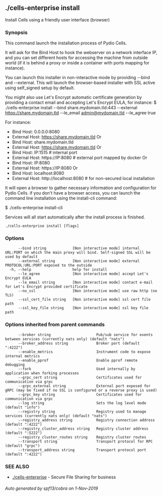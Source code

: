## ./cells-enterprise install

Install Cells using a friendly user interface (browser)

### Synopsis

This command launch the installation process of Pydio Cells.

 It will ask for the Bind Host to hook the webserver on a network interface IP, and you can set different hosts for accessing
 the machine from outside world (if it is behind a proxy or inside a container with ports mapping for instance).
 
 You can launch this installer in non-interactive mode by providing --bind and --external. This will launch the browser-based
 installer with SSL active using self_signed setup by default.
 
 You might also use Let's Encrypt automatic certificate generation by providing a contact email and accepting Let's Encrypt EULA, for instance:
 $ ./cells-enterprise install --bind share.mydomain.tld:443 --external https://share.mydomain.tld --le_email admin@mydomain.tld --le_agree true

 For instance:
 - Bind Host: 0.0.0.0:8080
 - External Host: https://share.mydomain.tld
 Or
 - Bind Host: share.mydomain.tld
 - External Host: https://share.mydomain.tld
 Or
 - Bind Host: IP:1515       # internal port
 - External Host: https://IP:8080   # external port mapped by docker
 Or
 - Bind Host: IP:8080
 - External Host: https://IP:8080
 Or
 - Bind Host: localhost:8080
 - External Host: http://localhost:8080  # for non-secured local installation

 It will open a browser to gather necessary information and configuration for Pydio Cells. if you don't have a browser access,
 you can launch the command line installation using the install-cli command:

 $ ./cells-enterprise install-cli

 Services will all start automatically after the install process is finished.
	 

```
./cells-enterprise install [flags]
```

### Options

```
      --bind string            [Non interactive mode] internal URL:PORT on which the main proxy will bind. Self-signed SSL will be used by default
      --external string        [Non interactive mode] external PROTOCOL:URL:PORT exposed to the outside
  -h, --help                   help for install
      --le_agree               [Non interactive mode] accept Let's Encrypt EULA
      --le_email string        [Non interactive mode] contact e-mail for Let's Encrypt provided certificate
      --no_ssl                 [Non interactive mode] use raw http (no TLS)
      --ssl_cert_file string   [Non interactive mode] ssl cert file path
      --ssl_key_file string    [Non interactive mode] ssl key file path
```

### Options inherited from parent commands

```
      --broker string                     Pub/sub service for events between services (currently nats only) (default "nats")
      --broker_address string             Broker port (default ":4222")
      --enable_metrics                    Instrument code to expose internal metrics
      --enable_pprof                      Enable pprof remote debugging
      --fork                              Used internally by application when forking processes
      --grpc_cert string                  Certificates used for communication via grpc
      --grpc_external string              External port exposed for gRPC (may be fixed if no SSL is configured or a reverse proxy is used)
      --grpc_key string                   Certificates used for communication via grpc
      --log string                        Sets the log level mode (default "info")
      --registry string                   Registry used to manage services (currently nats only) (default "nats")
      --registry_address string           Registry connection address (default ":4222")
      --registry_cluster_address string   Registry cluster address (default ":5222")
      --registry_cluster_routes string    Registry cluster routes
      --transport string                  Transport protocol for RPC (default "grpc")
      --transport_address string          Transport protocol port (default ":4222")
```

### SEE ALSO

* [./cells-enterprise](./cells-enterprise)	 - Secure File Sharing for business

###### Auto generated by spf13/cobra on 1-Nov-2019
